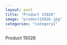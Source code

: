 ```yaml
---
layout: post
title: "Product 15026"
image: "product15026.jpg"
categories: "category1"
---
```

Product 15026
